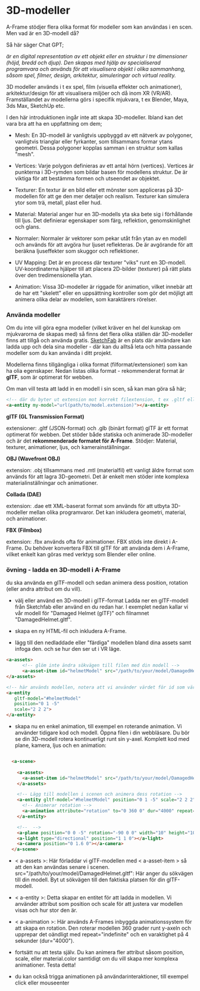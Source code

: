 # 3D-modeller

A-Frame stödjer flera olika format för modeller som kan användas i en scen.
Men vad är en 3D-modell då?

Så här säger Chat GPT;

*är en digital representation av ett objekt eller en struktur i tre dimensioner (höjd, bredd och djup). Den skapas med hjälp av specialiserad programvara och används för att visualisera objekt i olika sammanhang, såsom spel, filmer, design, arkitektur, simuleringar och virtual reality.*

3D modeller används i t ex spel, film (visuella effekter och animationer), arkitektur/design för att visualisera miljöer och då inom XR (VR/AR). 
Framställandet av modellerna görs i specifik mjukvara, t ex Blender, Maya, 3ds Max, SketchUp etc.

I den här introduktionen ingår inte att skapa 3D-modeller. Ibland kan det vara bra att ha en uppfattning om dem;

 - Mesh: En 3D-modell är vanligtvis uppbyggd av ett nätverk av polygoner, vanligtvis trianglar eller fyrkanter, som tillsammans formar ytans geometri. Dessa polygoner kopplas samman i en struktur som kallas "mesh".

- Vertices: Varje polygon definieras av ett antal hörn (vertices). Vertices är punkterna i 3D-rymden som bildar basen för modellens struktur. De är viktiga för att bestämma formen och utseendet av objektet.

- Texturer: En textur är en bild eller ett mönster som appliceras på 3D-modellen för att ge den mer detaljer och realism. Texturer kan simulera ytor som trä, metall, plast eller hud.

- Material: Material anger hur en 3D-modells yta ska bete sig i förhållande till ljus. Det definierar egenskaper som färg, reflektion, genomskinlighet och glans.

- Normaler: Normaler är vektorer som pekar utåt från ytan av en modell och används för att avgöra hur ljuset reflekteras. De är avgörande för att beräkna ljuseffekter som skuggor och reflektioner.

- UV Mapping: Det är en process där texturer "viks" runt en 3D-modell. UV-koordinaterna hjälper till att placera 2D-bilder (texturer) på rätt plats över den tredimensionella ytan.

- Animation: Vissa 3D-modeller är riggade för animation, vilket innebär att de har ett "skelett" eller en uppsättning kontroller som gör det möjligt att animera olika delar av modellen, som karaktärers rörelser.

### Använda modeller
Om du inte vill göra egna modeller (vilket kräver en hel del kunskap om mjukvarorna de skapas med) så finns det flera olika ställen där 3D-modeller finns att tillgå och använda gratis. [SketchFab](https://sketchfab.com/) är en plats där användare kan ladda upp och dela sina modeller - där kan du alltså leta och hitta passande modeller som du kan använda i ditt projekt.

Modellerna finns tillgängliga i olika format (filformat/extensioner) som kan ha olia egenskaper.
Nedan listas olika format - rekommenderat format är **glTF**, som är optimerat för webben.

Om man vill testa att ladd in en modell i sin scen, så kan man göra så här;

```html
<!-- där du byter ut extension mot korrekt filextension, t ex .gltf eller .glb -->
<a-entity my-model="url(path/to/model.extension)"></a-entity>
```

**glTF (GL Transmission Format)**

extensioner: .gltf (JSON-format) och .glb (binärt format)
glTF är ett format optimerat för webben. 
Det stöder både statiska och animerade 3D-modeller och är det **rekommenderade formatet för A-Frame**.
Stödjer: Material, texturer, animationer, ljus, och kamerainställningar.

**OBJ (Wavefront OBJ)**

extension: .obj tillsammans med .mtl (materialfil)
ett vanligt äldre format som används för att lagra 3D-geometri. Det är enkelt men stöder inte komplexa materialinställningar och animationer.

**Collada (DAE)**

extension: .dae
ett XML-baserat format som används för att utbyta 3D-modeller mellan olika programvaror. Det kan inkludera geometri, material, och animationer.


**FBX (Filmbox)**

extension: .fbx
används ofta för animationer. FBX stöds inte direkt i A-Frame. Du behöver konvertera FBX till glTF för att använda dem i A-Frame, vilket enkelt kan göras med verktyg som Blender eller online.


### övning - ladda en 3D-modell i A-Frame
du ska använda en glTF-modell och sedan animera dess position, rotation (eller andra attribut om du vill).

- välj eller använd en 3D-modell i glTF-format
Ladda ner en glTF-modell från Sketchfab eller använd en du redan har. I exemplet nedan kallar vi vår modell för "Damaged Helmet (glTF)" och filnamnet "DamagedHelmet.gltf".

- skapa en ny HTML-fil och inkludera A-Frame.

- lägg till den nedladdade eller "färdiga" modellen bland dina assets samt infoga den.
och se hur den ser ut i VR läge.
```html
<a-assets>
      <!-- glöm inte ändra sökvägen till filen med din modell -->
      <a-asset-item id="helmetModel" src="/path/to/your/model/DamagedHelmet.gltf"></a-asset-item>
</a-assets>

<!-- här används modellen, notera att vi använder värdet för id som värde till gltf-model -->
<a-entity
   gltf-model="#helmetModel"
   position="0 1 -5"
   scale="2 2 2">
</a-entity>
```

- skapa nu en enkel animation, till exempel en roterande animation. Vi använder tidigare kod och modell.
 Öppna filen i din webbläsare. Du bör se din 3D-modell rotera kontinuerligt runt sin y-axel.
 Komplett kod med plane, kamera, ljus och en animation:

```html

  <a-scene>
    
    <a-assets>
      <a-asset-item id="helmetModel" src="/path/to/your/model/DamagedHelmet.gltf"></a-asset-item>
    </a-assets>

    <!-- Lägg till modellen i scenen och animera dess rotation -->
    <a-entity gltf-model="#helmetModel" position="0 1 -5" scale="2 2 2">
      <!-- Animerar rotation -->
      <a-animation attribute="rotation" to="0 360 0" dur="4000" repeat="indefinite"></a-animation>
    </a-entity>

    <!--  -->
    <a-plane position="0 0 -5" rotation="-90 0 0" width="10" height="10" color="#7BC8A4"></a-plane>
    <a-light type="directional" position="1 1 0"></a-light>
    <a-camera position="0 1.6 0"></a-camera>
  </a-scene>

```

- < a-assets >: Här förladdar vi glTF-modellen med < a-asset-item > så att den kan användas senare i scenen.
src="/path/to/your/model/DamagedHelmet.gltf": Här anger du sökvägen till din modell. Byt ut sökvägen till den faktiska platsen för din glTF-modell.
- < a-entity >: Detta skapar en entitet för att ladda in modellen. Vi använder attribut som position och scale för att justera var modellen visas och hur stor den är.
- < a-animation >: Här används A-Frames inbyggda animationssystem för att skapa en rotation. Den roterar modellen 360 grader runt y-axeln och upprepar det oändligt med repeat="indefinite" och en varaktighet på 4 sekunder (dur="4000").
  

- fortsätt nu att testa själv. Du kan animera fler attribut såsom position, scale, eller material.color samtidigt om du vill skapa mer komplexa animationer. Testa detta!

- du kan också trigga animationen på användarinteraktioner, till exempel click eller mouseenter

